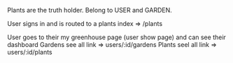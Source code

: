 Plants are the truth holder. Belong to USER and GARDEN.


User signs in and is routed to a plants index => /plants

User goes to their my greenhouse page (user show page) and can see their dashboard
    Gardens see all link => users/:id/gardens
    Plants  seel all link => users/:id/plants

